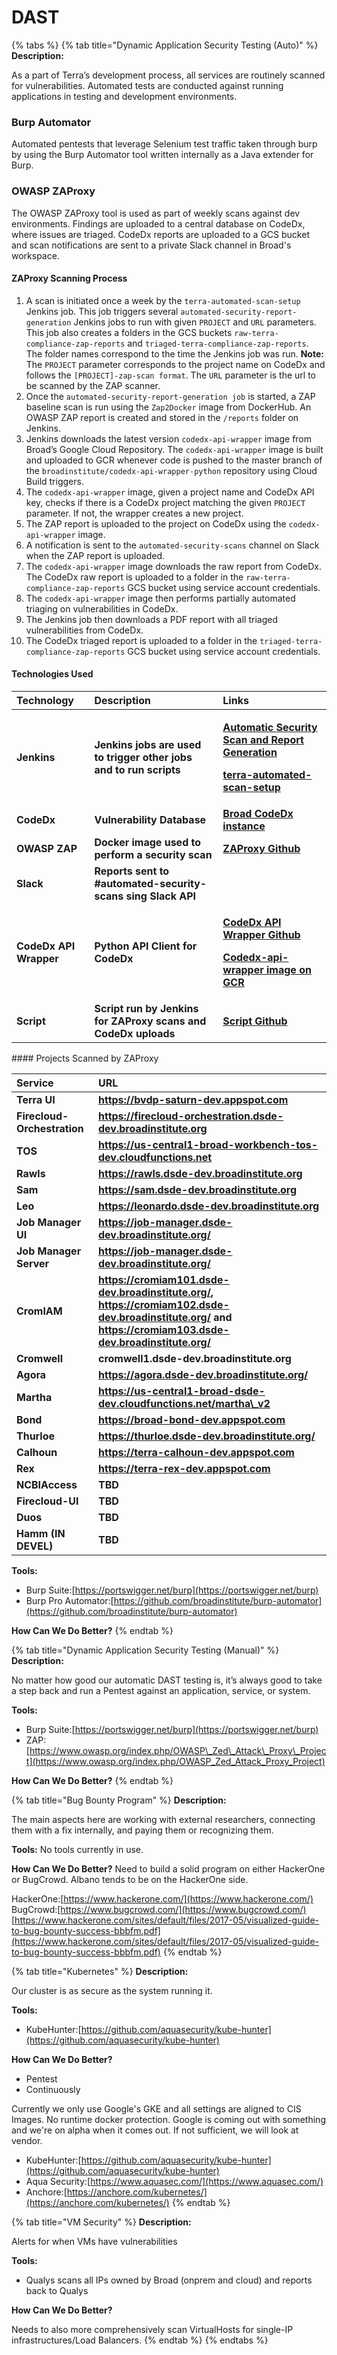 # DAST

{% tabs %}
{% tab title="Dynamic Application Security Testing \(Auto\)" %}
**Description:**

As a part of Terra’s development process, all services are routinely scanned for vulnerabilities. Automated tests are conducted against running applications in testing and development environments.

### Burp Automator

Automated pentests that leverage Selenium test traffic taken through burp by using the Burp Automator tool written internally as a Java extender for Burp.

### OWASP ZAProxy

The OWASP ZAProxy tool is used as part of weekly scans against dev environments. Findings are uploaded to a central database on CodeDx, where issues are triaged. CodeDx reports are uploaded to a GCS bucket and scan notifications are sent to a private Slack channel in Broad's workspace.

#### ZAProxy Scanning Process

1. A scan is initiated once a week by the `terra-automated-scan-setup` Jenkins job. This job triggers several `automated-security-report-generation` Jenkins jobs to run with given `PROJECT` and `URL` parameters. This job also creates a folders in the GCS buckets `raw-terra-compliance-zap-reports` and `triaged-terra-compliance-zap-reports`. The folder names correspond to the time the Jenkins job was run. **Note:** The `PROJECT` parameter corresponds to the project name on CodeDx and follows the `[PROJECT]-zap-scan format`. The `URL` parameter is the url to be scanned by the ZAP scanner.
2. Once the `automated-security-report-generation job` is started, a ZAP baseline scan is run using the `Zap2Docker` image from DockerHub. An OWASP ZAP report is created and stored in the `/reports` folder on Jenkins.
3. Jenkins downloads the latest version `codedx-api-wrapper` image from Broad’s Google Cloud Repository. The `codedx-api-wrapper` image is built and uploaded to GCR whenever code is pushed to the master branch of the `broadinstitute/codedx-api-wrapper-python` repository using Cloud Build triggers.
4. The `codedx-api-wrapper` image, given a project name and CodeDx API key, checks if there is a CodeDx project matching the given `PROJECT` parameter. If not, the wrapper creates a new project.
5. The  ZAP report is uploaded to the project on CodeDx using the `codedx-api-wrapper` image.
6. A notification is sent to the `automated-security-scans` channel on Slack when the ZAP report is uploaded.
7. The `codedx-api-wrapper` image downloads the raw report from CodeDx. The CodeDx raw report is uploaded to a folder in the `raw-terra-compliance-zap-reports` GCS bucket using service account credentials.
8. The `codedx-api-wrapper` image then performs partially automated triaging on vulnerabilities in CodeDx. 
9. The Jenkins job then downloads a PDF report with all triaged vulnerabilities from CodeDx. 
10. The CodeDx triaged report is uploaded to a folder in the `triaged-terra-compliance-zap-reports` GCS bucket using service account credentials.

#### Technologies Used

<table>
  <thead>
    <tr>
      <th style="text-align:left"><b>Technology</b>
      </th>
      <th style="text-align:left"><b>Description</b>
      </th>
      <th style="text-align:left"><b>Links</b>
      </th>
    </tr>
  </thead>
  <tbody>
    <tr>
      <td style="text-align:left"><b>Jenkins</b>
      </td>
      <td style="text-align:left"><b>Jenkins jobs are used to trigger other jobs and to run scripts</b>
      </td>
      <td style="text-align:left">
        <p><a href="https://fc-jenkins.dsp-techops.broadinstitute.org/view/Security%20Scans/job/automated-security-report-generation/"><b>Automatic Security Scan and  Report Generation</b></a><b><br /></b>
        </p>
        <p><a href="https://fc-jenkins.dsp-techops.broadinstitute.org/view/Security%20Scans/job/terra-automated-scan-setup/"><b>terra-automated-scan-setup</b></a>
        </p>
      </td>
    </tr>
    <tr>
      <td style="text-align:left"><b>CodeDx</b>
      </td>
      <td style="text-align:left"><b>Vulnerability Database</b>
      </td>
      <td style="text-align:left"><a href="https://codedx101.dsp-techops.broadinstitute.org/codedx/projects/"><b>Broad CodeDx instance</b></a>
      </td>
    </tr>
    <tr>
      <td style="text-align:left"><b>OWASP ZAP</b>
      </td>
      <td style="text-align:left"><b>Docker image used to perform a security scan</b>
      </td>
      <td style="text-align:left"><a href="https://github.com/zaproxy/zaproxy"><b>ZAProxy Github</b></a>
      </td>
    </tr>
    <tr>
      <td style="text-align:left"><b>Slack</b>
      </td>
      <td style="text-align:left"><b>Reports sent to #automated-security-scans sing Slack API</b>
      </td>
      <td style="text-align:left"></td>
    </tr>
    <tr>
      <td style="text-align:left"><b>CodeDx API Wrapper</b>
      </td>
      <td style="text-align:left"><b>Python API Client for CodeDx </b>
      </td>
      <td style="text-align:left">
        <p><a href="https://github.com/broadinstitute/codedx-api-client-python"><b>CodeDx API Wrapper Github</b></a><b><br /></b>
        </p>
        <p><a href="https://console.cloud.google.com/gcr/images/dsp-appsec-dev/GLOBAL/codedx-api-wrapper?project=dsp-appsec-dev&amp;organizationId=548622027621&amp;gcrImageListsize=30"><b>Codedx-api-wrapper image on GCR</b></a>
        </p>
      </td>
    </tr>
    <tr>
      <td style="text-align:left"><b>Script</b>
      </td>
      <td style="text-align:left"><b>Script run by Jenkins for ZAProxy scans and CodeDx uploads</b>
      </td>
      <td style="text-align:left"><a href="https://github.com/broadinstitute/dsp-security-zap-scans"><b>Script Github</b></a>
      </td>
    </tr>
  </tbody>
</table>#### Projects Scanned by ZAProxy

| **Service** | **URL** |
| :--- | :--- |
| **Terra UI** | **https://bvdp-saturn-dev.appspot.com** |
| **Firecloud-Orchestration** | **https://firecloud-orchestration.dsde-dev.broadinstitute.org** |
| **TOS** | **https://us-central1-broad-workbench-tos-dev.cloudfunctions.net** |
| **Rawls** | **https://rawls.dsde-dev.broadinstitute.org** |
| **Sam** | **https://sam.dsde-dev.broadinstitute.org** |
| **Leo** | **https://leonardo.dsde-dev.broadinstitute.org** |
| **Job Manager UI** | **https://job-manager.dsde-dev.broadinstitute.org/** |
| **Job Manager Server** | **https://job-manager.dsde-dev.broadinstitute.org/** |
| **CromIAM** | **https://cromiam101.dsde-dev.broadinstitute.org/, https://cromiam102.dsde-dev.broadinstitute.org/ and https://cromiam103.dsde-dev.broadinstitute.org/** |
| **Cromwell** | **cromwell1.dsde-dev.broadinstitute.org** |
| **Agora** | **https://agora.dsde-dev.broadinstitute.org/** |
| **Martha** | **https://us-central1-broad-dsde-dev.cloudfunctions.net/martha\_v2** |
| **Bond** | **https://broad-bond-dev.appspot.com** |
| **Thurloe** | **https://thurloe.dsde-dev.broadinstitute.org/** |
| **Calhoun** | **https://terra-calhoun-dev.appspot.com** |
| **Rex** | **https://terra-rex-dev.appspot.com** |
| **NCBIAccess** | **TBD** |
| **Firecloud-UI** | **TBD** |
| **Duos** | **TBD** |
| **Hamm \(IN DEVEL\)** | **TBD** |

**Tools:**

* Burp Suite:[https://portswigger.net/burp](https://portswigger.net/burp)
* Burp Pro Automator:[https://github.com/broadinstitute/burp-automator](https://github.com/broadinstitute/burp-automator)

**How Can We Do Better?**
{% endtab %}

{% tab title="Dynamic Application Security Testing \(Manual\)" %}
**Description:**

No matter how good our automatic DAST testing is, it’s always good to take a step back and run a Pentest against an application, service, or system.

**Tools:**

* Burp Suite:[https://portswigger.net/burp](https://portswigger.net/burp)
* ZAP:[https://www.owasp.org/index.php/OWASP\_Zed\_Attack\_Proxy\_Project](https://www.owasp.org/index.php/OWASP_Zed_Attack_Proxy_Project)

**How Can We Do Better?**
{% endtab %}

{% tab title="Bug Bounty Program" %}
**Description:**

The main aspects here are working with external researchers, connecting them with a fix internally, and paying them or recognizing them.

**Tools:** No tools currently in use.

**How Can We Do Better?** Need to build a solid program on either HackerOne or BugCrowd. Albano tends to be on the HackerOne side.

HackerOne:[https://www.hackerone.com/](https://www.hackerone.com/) BugCrowd:[https://www.bugcrowd.com/](https://www.bugcrowd.com/) [https://www.hackerone.com/sites/default/files/2017-05/visualized-guide-to-bug-bounty-success-bbbfm.pdf](https://www.hackerone.com/sites/default/files/2017-05/visualized-guide-to-bug-bounty-success-bbbfm.pdf)
{% endtab %}

{% tab title="Kubernetes" %}
**Description:**

Our cluster is as secure as the system running it.

**Tools:**

* KubeHunter:[https://github.com/aquasecurity/kube-hunter](https://github.com/aquasecurity/kube-hunter)

**How Can We Do Better?**

* Pentest
* Continuously

Currently we only use Google's GKE and all settings are aligned to CIS Images. No runtime docker protection. Google is coming out with something and we're on alpha when it comes out. If not sufficient, we will look at vendor.

* KubeHunter:[https://github.com/aquasecurity/kube-hunter](https://github.com/aquasecurity/kube-hunter)
* Aqua Security:[https://www.aquasec.com/](https://www.aquasec.com/)
* Anchore:[https://anchore.com/kubernetes/](https://anchore.com/kubernetes/)
{% endtab %}

{% tab title="VM Security" %}
**Description:**

Alerts for when VMs have vulnerabilities

**Tools:**

* Qualys scans all IPs owned by Broad \(onprem and cloud\) and reports back to Qualys

**How Can We Do Better?**

Needs to also more comprehensively scan VirtualHosts for single-IP infrastructures/Load Balancers.
{% endtab %}
{% endtabs %}

## 



